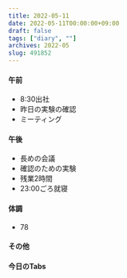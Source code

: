 ```yaml
---
title: 2022-05-11
date: 2022-05-11T00:00:00+09:00
draft: false
tags: ["diary", ""]
archives: 2022-05
slug: 491852
---
```

#### 午前
- 8:30出社
- 昨日の実験の確認
- ミーティング
#### 午後
- 長めの会議
- 確認のための実験
- 残業2時間
- 23:00ごろ就寝
#### 体調
- 78
#### その他
#### 今日のTabs
